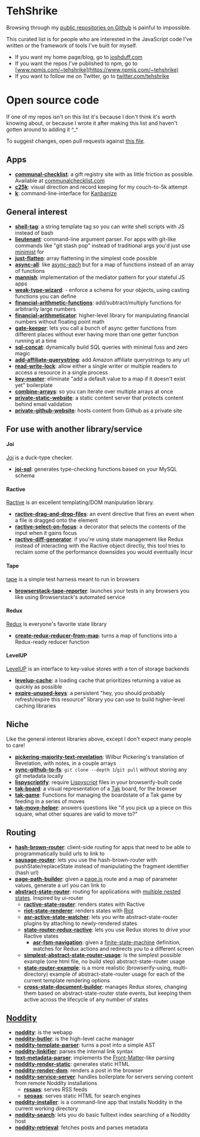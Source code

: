 # TehShrike

Browsing through my [public repositories on Github](https://github.com/TehShrike?tab=repositories) is painful to impossible.

This curated list is for people who are interested in the JavaScript code I've written or the framework of tools I've built for myself.

- If you want my home page/blog, go to [joshduff.com](http://joshduff.com/)
- If you want the repos I've published to npm, go to [www.npmjs.com/~tehshrike](https://www.npmjs.com/~tehshrike)
- If you want to follow me on Twitter, go to [twitter.com/tehshrike](https://twitter.com/tehshrike)

# Open source code

If one of my repos isn't on this list it's because I don't think it's worth knowing about, or because I wrote it after making this list and haven't gotten around to adding it ^_^

To suggest changes, open pull requests against [this file](https://github.com/TehShrike/tehshrike.github.io/blob/master/index.md).

## Apps

- **[communal-checklist](https://github.com/TehShrike/communal-checklist)**: a gift registry site with as little friction as possible.  Available at [communalchecklist.com](http://communalchecklist.com/)
- **[c25k](https://github.com/TehShrike/c25k)**: visual direction and record keeping for my couch-to-5k attempt
- **[k](https://github.com/TehShrike/k)**: command-line-interface for [Kanbanize](https://kanbanize.com/)

## General interest

- **[shell-tag](https://github.com/TehShrike/shell-tag)**: a string template tag so you can write shell scripts with JS instead of bash
- **[lieutenant](https://github.com/TehShrike/lieutenant)**: command-line argument parser.  For apps with git-like commands like "git stash pop" instead of traditional args you'd just use [minimist](https://github.com/substack/minimist) for
- **[just-flatten](https://github.com/TehShrike/just-flatten)**: array flattening in the simplest code possible
- **[async-all](https://github.com/TehShrike/async-all)**: like [async-each](https://github.com/paulmillr/async-each) but for a map of functions instead of an array of functions
- **[mannish](https://github.com/TehShrike/mannish)**: implementation of the mediator pattern for your stateful JS apps
- **[weak-type-wizard](https://github.com/TehShrike/weak-type-wizard)**: - enforce a schema for your objects, using casting functions you can define
- **[financial-arithmetic-functions](https://github.com/TehShrike/financial-arithmetic-functions)**: add/subtract/multiply functions for arbitrarily large numbers
- **[financial-arithmeticator](https://github.com/TehShrike/financial-arithmeticator)**: higher-level library for manipulating financial numbers without floating point math
- **[gate-keeper](https://github.com/TehShrike/gate-keeper)**: lets you call a bunch of async getter functions from different places without ever having more than one getter function running at a time
- **[sql-concat](https://github.com/TehShrike/sql-concat)**: dynamically build SQL queries with minimal fuss and zero magic
- **[add-affiliate-querystring](https://github.com/TehShrike/add-affiliate-querystring)**: add Amazon affiliate querystrings to any url
- **[read-write-lock](https://github.com/TehShrike/read-write-lock)**: allow either a single writer or multiple readers to access a resource in a single process
- **[key-master](https://github.com/TehShrike/key-master)**: eliminate "add a default value to a map if it doesn't exist yet" boilerplate
- **[combine-arrays](https://github.com/TehShrike/combine-arrays)**: so you can iterate over multiple arrays at once
- **[private-static-website](https://github.com/TehShrike/private-static-website)**: a static content server that protects content behind email validation
- **[private-github-website](https://github.com/TehShrike/private-github-website)**: hosts content from Github as a private site

## For use with another library/service

#### Joi

[Joi](https://github.com/hapijs/joi) is a duck-type checker.

- **[joi-sql](https://github.com/TehShrike/joi-sql)**: generates type-checking functions based on your MySQL schema

#### Ractive

[Ractive](http://www.ractivejs.org/) is an excellent templating/DOM manipulation library.

- **[ractive-drag-and-drop-files](https://github.com/TehShrike/ractive-drag-and-drop-files)**: an event directive that fires an event when a file is dragged onto the element
- **[ractive-select-on-focus](https://github.com/TehShrike/ractive-select-on-focus)**: a decorator that selects the contents of the input when it gains focus
- **[ractive-diff-generator](https://github.com/TehShrike/ractive-diff-generator)**: if you're using state management like Redux instead of interacting with the Ractive object directly, this tool tries to reclaim some of the performance downsides you would eventually incur

#### Tape

[tape](https://github.com/substack/tape) is a simple test harness meant to run in browsers

- **[browserstack-tape-reporter](https://github.com/TehShrike/browserstack-tape-reporter)**: launches your tests in any browsers you like using Browserstack's automated service

#### Redux

[Redux](http://redux.js.org/) is everyone's favorite state library

- **[create-redux-reducer-from-map](https://github.com/TehShrike/create-redux-reducer-from-map)**: turns a map of functions into a Redux-ready reducer function

#### LevelUP

[LevelUP](https://github.com/Level/levelup) is an interface to key-value stores with a ton of storage backends

- **[levelup-cache](https://github.com/TehShrike/levelup-cache)**: a loading cache that prioritizes returning a value as quickly as possible
- **[expire-unused-keys](https://github.com/TehShrike/expire-unused-keys)**: a persistent "hey, you should probably refresh/expire this resource" library you can use to build higher-level caching libraries


## Niche

Like the general interest libraries above, except I don't expect many people to care!

- **[pickering-majority-text-revelation](https://github.com/TehShrike/pickering-majority-text-revelation)**: Wilbur Pickering's translation of Revelation, with notes, in a couple arrays
- **[sync-github-to-fs](https://github.com/TehShrike/sync-github-to-fs)**: `git clone --depth 1`/`git pull` without storing any git metadata locally
- **[lispyscriptify](https://github.com/TehShrike/lispyscriptify)**: require [Lispyscript](http://lispyscript.com/) files in your browserify-built code
- **[tak-board](https://github.com/TehShrike/tak-board)**: a visual representation of a [Tak](http://cheapass.com/tak/) board, for the browser
- **[tak-game](https://github.com/TehShrike/tak-game)**: Functions for managing the boardstate of a Tak game by feeding in a series of moves
- **[tak-move-helper](https://github.com/TehShrike/tak-move-helper)**: answers questions like "if you pick up a piece on this square, what other squares are valid to move to?"

## Routing

- **[hash-brown-router](https://github.com/TehShrike/hash-brown-router)**: client-side routing for apps that need to be able to programmatically build urls to link to
- **[sausage-router](https://github.com/TehShrike/sausage-router)**: lets you use the hash-brown-router with pushState/replaceState instead of manipulating the fragment identifier (hash url)
- **[page-path-builder](https://github.com/TehShrike/page-path-builder)**: given a [page.js](https://github.com/visionmedia/page.js) route and a map of parameter values, generate a url you can link to
- **[abstract-state-router](https://github.com/TehShrike/abstract-state-router)**: routing for applications with [multiple nested states](http://joshduff.com/#!/post/2015-06-why-you-need-a-state-router.md).  Inspired by ui-router
  - **[ractive-state-router](https://github.com/TehShrike/ractive-state-router)**: renders states with Ractive
  - **[riot-state-renderer](https://github.com/TehShrike/riot-state-renderer)**: renders states with [Riot](http://riotjs.com/)
  - **[asr-active-state-watcher](https://github.com/TehShrike/asr-active-state-watcher)**: lets you write abstract-state-router plugins by attaching to newly-rendered states
  - **[state-router-redux-ractive](https://github.com/TehShrike/state-router-redux-ractive)**: lets you use Redux stores to drive your Ractive states
    - **[asr-fsm-navigation](https://github.com/TehShrike/asr-fsm-navigation)**: given a [finite-state-machine](https://github.com/dominictarr/fsm) definition, watches for Redux actions and redirects you to a different screen
  - **[simplest-abstract-state-router-usage](https://github.com/TehShrike/simplest-abstract-state-router-usage)**: is the simplest possible example (one html file, no build step) abstract-state-router usage
  - **[state-router-example](https://github.com/TehShrike/state-router-example)**: is a more realistic (browserify-using, multi-directory) example of abstract-state-router usage for each of the current template rendering options
  - **[cross-state-document-builder](https://github.com/TehShrike/cross-state-document-builder)**: manages Redux stores, changing them based on abstract-state-router state events, but keeping them active across the lifecycle of any number of states

## [Noddity](http://noddity.com/)

- **[noddity](https://github.com/TehShrike/noddity)**: is the webapp
- **[noddity-butler](https://github.com/TehShrike/noddity-butler)**: is the high-level cache manager
- **[noddity-template-parser](https://github.com/TehShrike/noddity-template-parser)**: turns a post into a simple AST
- **[noddity-linkifier](https://github.com/TehShrike/noddity-linkifier)**: parses the internal link syntax
- **[text-metadata-parser](https://github.com/TehShrike/text-metadata-parser)**: implements the [Front-Matter](http://jekyllrb.com/docs/frontmatter/)-like parsing
- **[noddity-render-static](https://github.com/TehShrike/noddity-render-static)**: generates static HTML
- **[noddity-render-dom](https://github.com/ArtskydJ/noddity-render-dom)**: renders a post in the browser
- **[noddity-service-server](https://github.com/TehShrike/noddity-service-server)**: handles boilerplate for servers serving content from remote Noddity installations
  - **[rssaas](https://github.com/TehShrike/rssaas)**: serves RSS feeds
  - **[seoaas](https://github.com/TehShrike/seoaas)**: serves static HTML for search engines
- **[noddity-installer](https://github.com/TehShrike/noddity-installer)**: is a command-line app that installs Noddity in the current working directory
- **[noddity-search](https://github.com/TehShrike/noddity-search)**: lets you do basic fulltext index searching of a Noddity host
- **[noddity-retrieval](https://github.com/TehShrike/noddity-retrieval)**: fetches posts and parses metadata
